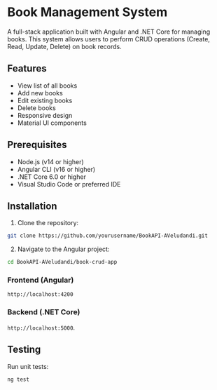 # Book Management System

A full-stack application built with Angular and .NET Core for managing books. This system allows users to perform CRUD operations (Create, Read, Update, Delete) on book records.

## Features

- View list of all books
- Add new books
- Edit existing books
- Delete books
- Responsive design
- Material UI components

## Prerequisites

- Node.js (v14 or higher)
- Angular CLI (v16 or higher)
- .NET Core 6.0 or higher
- Visual Studio Code or preferred IDE

## Installation

1. Clone the repository:
```bash
git clone https://github.com/yourusername/BookAPI-AVeludandi.git
```

2. Navigate to the Angular project:
```bash
cd BookAPI-AVeludandi/book-crud-app
```

### Frontend (Angular)
`http://localhost:4200` 

### Backend (.NET Core)
`http://localhost:5000`.


## Testing

Run unit tests:
```bash
ng test
```

